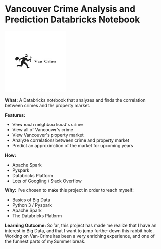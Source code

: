# Vancouver Crime Analysis and Prediction Databricks Notebook

![Alt text](van-crime.jpeg?raw=true "Logo")


<b>What:</b>
A Databricks notebook that analyzes and finds the correlation between crimes and the property market.

<b>Features:</b>
- View each neighbourhood's crime
- View all of Vancouver's crime
- View Vancouver's property market
- Analyze correlations between crime and property market
- Predict an approximation of the market for upcoming years

<b>How:</b>
- Apache Spark
- Pyspark
- Databricks Platform
- Lots of Googling / Stack Overflow

<b>Why:</b>
I've chosen to make this project in order to teach myself:
- Basics of Big Data
- Python 3 / Pyspark
- Apache Spark
- The Databricks Platform

<b>Learning Outcome:</b>
So far, this project has made me realize that I have an interest in Big Data, and that I want to jump further down 
this rabbit hole.  Working on Van-Crime has been a very enriching experience, and one of the funnest parts of my Summer break.